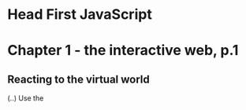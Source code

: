 # Head First JavaScript

# Chapter 1 - the interactive web, p.1
## Reacting to the virtual world
(..)
Use the <script> tag, p.11
